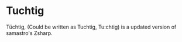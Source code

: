 # Tuchtig
Tüchtig, (Could be written as Tuchtig, Tu:chtig) is a updated version of samastro's Zsharp. 
